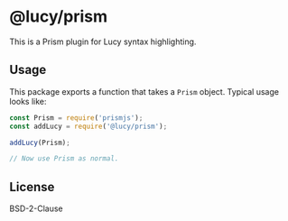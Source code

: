# @lucy/prism

This is a Prism plugin for Lucy syntax highlighting.

## Usage

This package exports a function that takes a `Prism` object. Typical usage looks like:

```js
const Prism = require('prismjs');
const addLucy = require('@lucy/prism');

addLucy(Prism);

// Now use Prism as normal.
```

## License

BSD-2-Clause